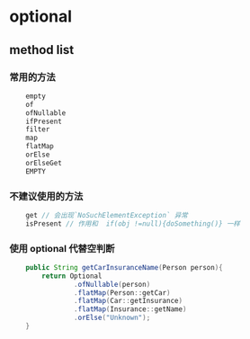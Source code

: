 # optional

## method list

### 常用的方法

```java
    empty
    of
    ofNullable
    ifPresent
    filter
    map
    flatMap
    orElse
    orElseGet
    EMPTY
```

### 不建议使用的方法

```java
    get // 会出现`NoSuchElementException` 异常
    isPresent // 作用和  if(obj !=null){doSomething()} 一样
```

### 使用 optional 代替空判断

```java
    public String getCarInsuranceName(Person person){
        return Optional
                .ofNullable(person)
                .flatMap(Person::getCar)
                .flatMap(Car::getInsurance)
                .flatMap(Insurance::getName)
                .orElse("Unknown");
    }
```
